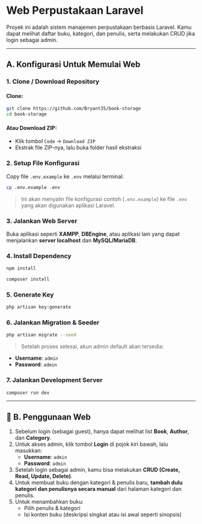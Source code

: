 
# Web Perpustakaan Laravel

Proyek ini adalah sistem manajemen perpustakaan berbasis Laravel. Kamu dapat melihat daftar buku, kategori, dan penulis, serta melakukan CRUD jika login sebagai admin.

---

## A. Konfigurasi Untuk Memulai Web

### 1. Clone / Download Repository
#### Clone:
```bash
git clone https://github.com/Bryant35/book-storage
cd book-storage
```


#### Atau Download ZIP:
- Klik tombol `Code` → `Download ZIP`
- Ekstrak file ZIP-nya, lalu buka folder hasil ekstraksi

### 2. Setup File Konfigurasi
Copy file `.env.example` ke `.env` melalui terminal:
```bash
cp .env.example .env
```
> Ini akan menyalin file konfigurasi contoh (`.env.example`) ke file `.env` yang akan digunakan aplikasi Laravel.

### 3. Jalankan Web Server
Buka aplikasi seperti **XAMPP**, **DBEngine**, atau aplikasi lain yang dapat menjalankan **server localhost** dan **MySQL/MariaDB**.

### 4. Install Dependency
```bash
npm install
```
```bash
composer install
```

### 5. Generate Key
```bash
php artisan key:generate
```

### 6. Jalankan Migration & Seeder
```bash
php artisan migrate --seed
```

> Setelah proses selesai, akun admin default akan tersedia:
- **Username**: `admin`
- **Password**: `admin`

### 7. Jalankan Development Server
```bash
composer run dev
```

---

## 🧪 B. Penggunaan Web

1. Sebelum login (sebagai guest), hanya dapat melihat list **Book**, **Author**, dan **Category**.
2. Untuk akses admin, klik tombol **Login** di pojok kiri bawah, lalu masukkan:
   - **Username**: `admin`
   - **Password**: `admin`
3. Setelah login sebagai admin, kamu bisa melakukan **CRUD (Create, Read, Update, Delete)**.
4. Untuk membuat buku dengan kategori & penulis baru, **tambah dulu kategori dan penulisnya secara manual** dari halaman kategori dan penulis.
5. Untuk menambahkan buku:
   - Pilih penulis & kategori
   - Isi konten buku (deskripsi singkat atau isi awal seperti sinopsis)
